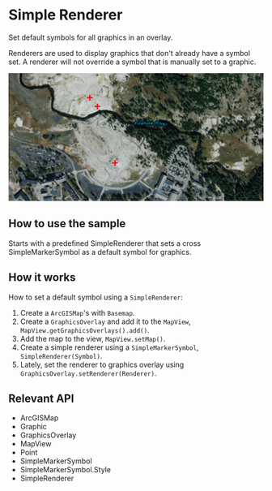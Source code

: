 # Simple Renderer

Set default symbols for all graphics in an overlay.

Renderers are used to display graphics that don't already have a symbol set. A renderer will not override a symbol 
that is manually set to a graphic.

![](SimpleRenderer.png)

## How to use the sample

Starts with a predefined SimpleRenderer that sets a cross SimpleMarkerSymbol as a default symbol for graphics.

## How it works

How to set a default symbol using a `SimpleRenderer`:

 1.  Create a `ArcGISMap`'s with `Basemap`.
 2.  Create a `GraphicsOverlay` and add it to the `MapView`, `MapView.getGraphicsOverlays().add()`.
 3.  Add the map to the view, `MapView.setMap()`.
 4.  Create a simple renderer using a `SimpleMarkerSymbol`, `SimpleRenderer(Symbol)`.
 5.  Lately, set the renderer to graphics overlay using `GraphicsOverlay.setRenderer(Renderer)`.

## Relevant API

 *   ArcGISMap
 *   Graphic
 *   GraphicsOverlay
 *   MapView
 *   Point
 *   SimpleMarkerSymbol
 *   SimpleMarkerSymbol.Style
 *   SimpleRenderer

